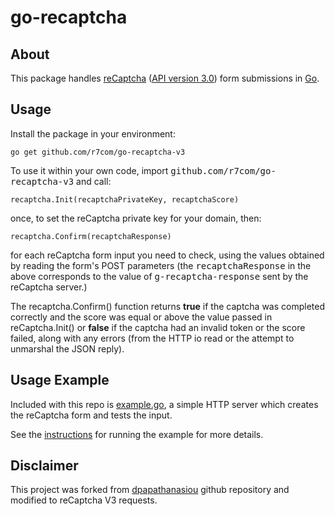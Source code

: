 go-recaptcha
============

About
-----

This package handles [reCaptcha](https://www.google.com/recaptcha) ([API version 3.0](https://developers.google.com/recaptcha/intro)) form submissions in [Go](http://golang.org/).

Usage
-----

Install the package in your environment:

```
go get github.com/r7com/go-recaptcha-v3
```

To use it within your own code, import <tt>github.com/r7com/go-recaptcha-v3</tt> and call:

```
recaptcha.Init(recaptchaPrivateKey, recaptchaScore)
```

once, to set the reCaptcha private key for your domain, then:

```
recaptcha.Confirm(recaptchaResponse)
```

for each reCaptcha form input you need to check, using the values obtained by reading the form's POST parameters (the <tt>recaptchaResponse</tt> in the above corresponds to the value of <tt>g-recaptcha-response</tt> sent by the reCaptcha server.)

The recaptcha.Confirm() function returns **true** if the captcha was completed correctly and the score was equal or above the value passed in reCaptcha.Init() or **false** if the captcha had an invalid token or the score failed, along with any errors (from the HTTP io read or the attempt to unmarshal the JSON reply).

Usage Example
-------------

Included with this repo is [example.go](example/example.go), a simple HTTP server which creates the reCaptcha form and tests the input.

See the [instructions](example/README.md) for running the example for more details.

Disclaimer
-------------
This project was forked from [dpapathanasiou](github.com/dpapathanasiou/go-recaptcha) github repository and modified to reCaptcha V3 requests.
